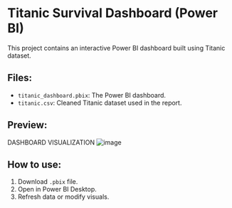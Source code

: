 # Titanic Survival Dashboard (Power BI)

This project contains an interactive Power BI dashboard built using Titanic dataset.

## Files:
- `titanic_dashboard.pbix`: The Power BI dashboard.
- `titanic.csv`: Cleaned Titanic dataset used in the report.

## Preview:
DASHBOARD VISUALIZATION
![image](https://github.com/user-attachments/assets/c728a4f5-8646-4121-b875-58be975b1582)

## How to use:
1. Download `.pbix` file.
2. Open in Power BI Desktop.
3. Refresh data or modify visuals.
